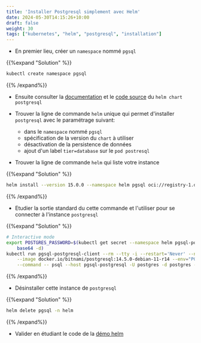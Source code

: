 ```yaml
---
title: 'Installer Postgresql simplement avec Helm'
date: 2024-05-30T14:15:26+10:00
draft: false
weight: 30
tags: ["kubernetes", "helm", "postgresql", "installation"]
---
```


* En premier lieu, créer un `namespace` nommé `pgsql`

{{%expand "Solution" %}}
```bash
kubectl create namespace pgsql
```
{{% /expand%}}

* Ensuite consulter la [documentation](https://artifacthub.io/packages/helm/bitnami/postgresql) et le [code source](https://github.com/bitnami/charts/blob/main/bitnami/postgresql/README.md) du `helm chart postgresql`

* Trouver la ligne de commande `helm` unique qui permet d'installer `postgresql` avec le paramétrage suivant:
  - dans le `namespace` nommé `pgsql`
  - spécification de la version du `chart` à utiliser
  - désactivation de la persistence de données
  - ajout d'un label `tier=database` sur le `pod postresql`
* Trouver la ligne de commande `helm` qui liste votre instance


{{%expand "Solution" %}}
```bash
helm install --version 15.0.0 --namespace helm pgsql oci://registry-1.docker.io/bitnamicharts/postgresql --set primary.podLabels.tier="database",persistence.enabled="false"
```
{{% /expand%}}

* Etudier la sortie standard du cette commande et l'utiliser pour se connecter à l'instance `postgresql`

{{%expand "Solution" %}}
```bash
# Interactive mode
export POSTGRES_PASSWORD=$(kubectl get secret --namespace helm pgsql-postgresql -o jsonpath="{.data.postgres-password}" | \
    base64 -d)
kubectl run pgsql-postgresql-client --rm --tty -i --restart='Never' --namespace <my-namespace> \
    --image docker.io/bitnami/postgresql:14.5.0-debian-11-r14 --env="PGPASSWORD=$POSTGRES_PASSWORD" \
    --command -- psql --host pgsql-postgresql -U postgres -d postgres -p 5432 -c '\copyright'
```
{{% /expand%}}

* Désinstaller cette instance de `postgresql`

{{%expand "Solution" %}}
```bash
helm delete pgsql -n helm
```
{{% /expand%}}

* Valider en étudiant le code de la [démo helm](https://github.com/k8s-school/demo-helm.git)
